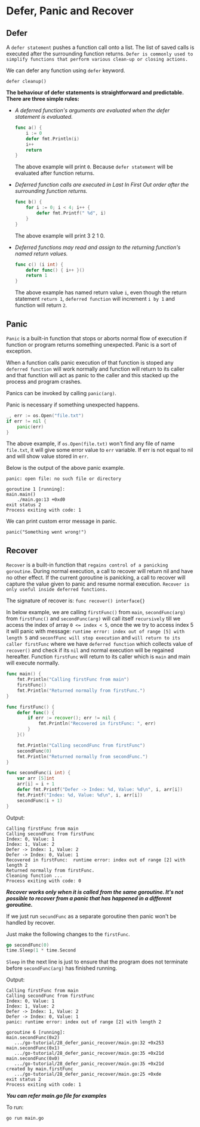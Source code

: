 # Defer, Panic and Recover

## Defer

A `defer statement` pushes a function call onto a list. 
The list of saved calls is executed after the surrounding function returns. 
`Defer is commonly used to simplify functions that perform various clean-up or closing actions.`

We can defer any function using `defer` keyword.

`defer cleanup()`

**The behaviour of defer statements is straightforward and predictable. There are three simple rules:**

- *A deferred function's arguments are evaluated when the defer statement is evaluated.*

    ```go
    func a() {
        i := 0
        defer fmt.Println(i)
        i++
        return
    }
    ```

    The above example will print `0`. Because `defer statement` will be evaluated after function returns.

- *Deferred function calls are executed in Last In First Out order after the surrounding function returns.*

    ```go
    func b() {
        for i := 0; i < 4; i++ {
            defer fmt.Printf(" %d", i)
        }
    }
    ```

    The above example will print 3 2 1 0.

- *Deferred functions may read and assign to the returning function's named return values.*

    ```go
    func c() (i int) {
        defer func() { i++ }()
        return 1
    }
    ```
    
    The above example has named return value `i`, even though the return statement `return 1`,
    `deferred function` will increment `i by 1` and function will return `2`.

## Panic

`Panic` is a built-in function that stops or aborts normal flow of execution if function or program returns something unexpected. Panic is a sort of exception.

When a function calls panic execution of that function is stoped any `deferred function` will work normally and function will return to its caller and that function will act as panic to the caller and this stacked up the process and program crashes.

Panics can be invoked by calling `panic(arg)`.

Panic is necessary if something unexpected happens.

```go
_, err := os.Open("file.txt")
if err != nil {
    panic(err)
}
```

The above example, if `os.Open(file.txt)` won't find any file of name `file.txt`, it will give some error value to `err` variable. If err is not equal to nil and will show value stored in `err`.

Below is the output of the above panic example.

```
panic: open file: no such file or directory

goroutine 1 [running]:
main.main()
    ./main.go:13 +0xd0
exit status 2
Process exiting with code: 1
```

We can print custom error message in panic.

`panic("Something went wrong!")`

## Recover

`Recover` is a built-in function that `regains control of a panicking goroutine`. During normal execution, a call to recover will return nil and have no other effect. If the current goroutine is panicking, a call to recover will capture the value given to panic and resume normal execution. `Recover is only useful inside deferred functions.`

The signature of recover is: `func recover() interface{} `

In below example, we are calling `firstFunc()` from `main`, `secondFunc(arg)` from `firstFunc()` and `secondFunc(arg)` will call itself `recursively` till we access the index of array `0 <= index < 5`, once the we try to access index 5 it will panic with message: `runtime error: index out of range [5] with length 5` and `seconfFunc will stop execution` and `will return to its caller firstFunc` where we have `deferred function` which collects value of `recover()` and check if its `nil` and normal execution will be regained hereafter. Function `firstFunc` will return to its caller which is `main` and main will execute normally.

```go
func main() {
    fmt.Println("Calling firstFunc from main")
    firstFunc()
    fmt.Println("Returned normally from firstFunc.")
}

func firstFunc() {
    defer func() {
        if err := recover(); err != nil {
            fmt.Println("Recovered in firstFunc: ", err)
        }
    }()

    fmt.Println("Calling secondFunc from firstFunc")
    secondFunc(0)
    fmt.Println("Returned normally from secondFunc.")
}

func secondFunc(i int) {
    var arr [5]int
    arr[i] = i + 1
    defer fmt.Printf("Defer -> Index: %d, Value: %d\n", i, arr[i])
    fmt.Printf("Index: %d, Value: %d\n", i, arr[i])
    secondFunc(i + 1)
}
```

Output: 

```
Calling firstFunc from main
Calling secondFunc from firstFunc
Index: 0, Value: 1
Index: 1, Value: 2
Defer -> Index: 1, Value: 2
Defer -> Index: 0, Value: 1
Recovered in firstFunc:  runtime error: index out of range [2] with length 2
Returned normally from firstFunc.
Cleaning function ...
Process exiting with code: 0
```

***Recover works only when it is called from the same goroutine. It's not possible to recover from a panic that has happened in a different goroutine.***

If we just run `secundFunc` as a separate goroutine then panic won't be handled by recover.

Just make the following changes to the `firstFunc`.

```go
go secondFunc(0)
time.Sleep(1 * time.Second
```

 `Sleep` in the next line is just to ensure that the program does not terminate before `secondFunc(arg)` has finished running.

 Output:

 ```
 Calling firstFunc from main
Calling secondFunc from firstFunc
Index: 0, Value: 1
Index: 1, Value: 2
Defer -> Index: 1, Value: 2
Defer -> Index: 0, Value: 1
panic: runtime error: index out of range [2] with length 2

goroutine 6 [running]:
main.secondFunc(0x2)
	.../go-tutorial/28_defer_panic_recover/main.go:32 +0x253
main.secondFunc(0x1)
	.../go-tutorial/28_defer_panic_recover/main.go:35 +0x21d
main.secondFunc(0x0)
	.../go-tutorial/28_defer_panic_recover/main.go:35 +0x21d
created by main.firstFunc
	.../go-tutorial/28_defer_panic_recover/main.go:25 +0xde
exit status 2
Process exiting with code: 1
 ```

 ***You can refer main.go file for examples***

To run:
```
go run main.go
```